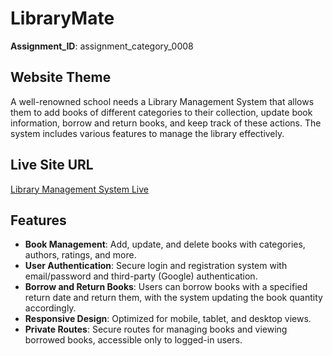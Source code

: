 <!-- # React + Vite

This template provides a minimal setup to get React working in Vite with HMR and some ESLint rules.

Currently, two official plugins are available:

- [@vitejs/plugin-react](https://github.com/vitejs/vite-plugin-react/blob/main/packages/plugin-react/README.md) uses [Babel](https://babeljs.io/) for Fast Refresh
- [@vitejs/plugin-react-swc](https://github.com/vitejs/vite-plugin-react-swc) uses [SWC](https://swc.rs/) for Fast Refresh -->

# LibraryMate

**Assignment_ID**: assignment_category_0008

## Website Theme

A well-renowned school needs a Library Management System that allows them to add books of different categories to their collection, update book information, borrow and return books, and keep track of these actions. The system includes various features to manage the library effectively.

## Live Site URL

[Library Management System Live](https://example.com)

## Features

- **Book Management**: Add, update, and delete books with categories, authors, ratings, and more.
- **User Authentication**: Secure login and registration system with email/password and third-party (Google) authentication.
- **Borrow and Return Books**: Users can borrow books with a specified return date and return them, with the system updating the book quantity accordingly.
- **Responsive Design**: Optimized for mobile, tablet, and desktop views.
- **Private Routes**: Secure routes for managing books and viewing borrowed books, accessible only to logged-in users.
